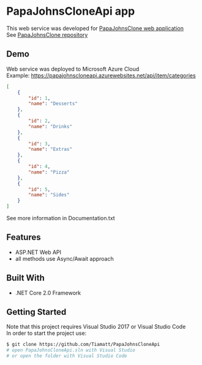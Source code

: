 # PapaJohnsCloneApi app
This web service was developed for [PapaJohnsClone web application](https://tiamatt.github.io/PapaJohnsClone) <br />
See [PapaJohnsClone repository](https://github.com/Tiamatt/PapaJohnsClone)

## Demo
Web service was deployed to Microsoft Azure Cloud <br />
Example: 
https://papajohnscloneapi.azurewebsites.net/api/item/categories
```json
[
    {
        "id": 1,
        "name": "Desserts"
    },
    {
        "id": 2,
        "name": "Drinks"
    },
    {
        "id": 3,
        "name": "Extras"
    },
    {
        "id": 4,
        "name": "Pizza"
    },
    {
        "id": 5,
        "name": "Sides"
    }
]
```

See more information in Documentation.txt

## Features
* ASP.NET Web API
* all methods use Async/Await approach 

## Built With 
* .NET Core 2.0 Framework

## Getting Started
Note that this project requires Visual Studio 2017 or Visual Studio Code  <br />
In order to start the project use:
```bash
$ git clone https://github.com/Tiamatt/PapaJohnsCloneApi
# open PapaJohnsCloneApi.sln with Visual Studio
# or open the folder with Visual Studio Code
```
